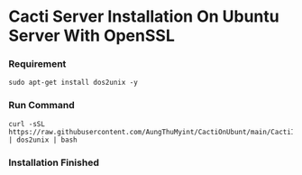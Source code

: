 # Cacti Server Installation On Ubuntu Server With OpenSSL

### Requirement
```shell
sudo apt-get install dos2unix -y
```
### Run Command
```shell
curl -sSL https://raw.githubusercontent.com/AungThuMyint/CactiOnUbunt/main/CactiInstallerOpenSSL.sh | dos2unix | bash
```

### Installation Finished
